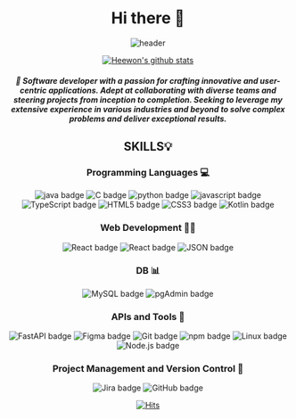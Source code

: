 <div align="center">

# Hi there 👋 
![header](https://capsule-render.vercel.app/api?type=soft&color=FFFFFF&height=100&section=header&text=Heewon's%20Github!&fontSize=90&animation=twinkling)

[![Heewon's github stats](https://github-readme-stats-peach-eight.vercel.app/api?username=Keemeeone&count_private=true&show_icons=true&theme=graywhite)](https://github.com/anuraghazra/github-readme-stats)

##### 💬 Software developer with a passion for crafting innovative and user-centric applications. Adept at collaborating with diverse teams and steering projects from inception to completion. Seeking to leverage my extensive experience in various industries and beyond to solve complex problems and deliver exceptional results.

## SKILLS💡
### Programming Languages 💻
![java badge](https://img.shields.io/badge/-Java-%23F7DF1E?style=flat-square&logo=Java&logoColor=white&color=FFA518)
![C badge](https://img.shields.io/badge/-C-%23F7DF1E?style=flat-square&logo=C&logoColor=white&color=A8B9CC)
![python badge](https://img.shields.io/badge/-PYTHON-%23F7DF1E?style=flat-square&logo=Python&logoColor=white&color=3776AB)
![javascript badge](https://img.shields.io/badge/-JavaScript-%23F7DF1E?style=flat-square&logo=JavaScript&logoColor=white&color=F0DB4F)
![TypeScript badge](https://img.shields.io/badge/-TypeScript-%23F7DF1E?style=flat-square&logo=TypeScript&logoColor=white&color=007acc)
![HTML5 badge](https://img.shields.io/badge/-HTML5-%23F7DF1E?style=flat-square&logo=HTML5&logoColor=white&color=F06529)
![CSS3 badge](https://img.shields.io/badge/-CSS3-%23F7DF1E?style=flat-square&logo=CSS3&logoColor=white&color=264de4)
![Kotlin badge](https://img.shields.io/badge/-Kotlin-%23F7DF1E?style=flat-square&logo=Kotlin&logoColor=white&color=B125EA)

### Web Development 🧑‍🎨
![React badge](https://img.shields.io/badge/-React-%23F7DF1E?style=flat-square&logo=React&logoColor=white&color=61dbfb)
![React badge](https://img.shields.io/badge/-ReactNative-%23F7DF1E?style=flat-square&logo=React&logoColor=white&color=61dbfb)
![JSON badge](https://img.shields.io/badge/-JSON-%23F7DF1E?style=flat-square&logo=JSON&logoColor=white&color=000000)

### DB 📊
![MySQL badge](https://img.shields.io/badge/-MySQL-%23F7DF1E?style=flat-square&logo=MySQL&logoColor=white&color=4479A1)
![pgAdmin badge](https://img.shields.io/badge/-pgAdmin-%23F7DF1E?style=flat-square&logo=postgresql&logoColor=white&color=4169E1)

### APIs and Tools 🔧
![FastAPI badge](https://img.shields.io/badge/-FastAPI-%23F7DF1E?style=flat-square&logo=FastAPI&logoColor=white&color=2c7a56)
![Figma badge](https://img.shields.io/badge/-Figma-%23F7DF1E?style=flat-square&logo=Figma&logoColor=white&color=FF7262)
![Git badge](https://img.shields.io/badge/-Git-%23F7DF1E?style=flat-square&logo=Git&logoColor=white&color=F1502F)
![npm badge](https://img.shields.io/badge/-npm-%23F7DF1E?style=flat-square&logo=npm&logoColor=white&color=CB3837)
![Linux badge](https://img.shields.io/badge/-Linux-%23F7DF1E?style=flat-square&logo=Linux&logoColor=white&color=0040AD)
![Node.js badge](https://img.shields.io/badge/-Node.js-%23F7DF1E?style=flat-square&logo=nodedotjs&logoColor=white&color=339933)

### Project Management and Version Control 📝
![Jira badge](https://img.shields.io/badge/-Jira-%23F7DF1E?style=flat-square&logo=jirasoftware&logoColor=white&color=0146b3)
![GitHub badge](https://img.shields.io/badge/-GitHub-%23F7DF1E?style=flat-square&logo=GitHub&logoColor=white&color=000000)

[![Hits](https://hits.seeyoufarm.com/api/count/incr/badge.svg?url=https%3A%2F%2Fgithub.com%2FKeemeeone&count_bg=%23FF573C&title_bg=%237CBAFD&icon=&icon_color=%23FFFFFF&title=hits&edge_flat=false)](https://hits.seeyoufarm.com)
</div>

<!--
**Keemeeone/Keemeeone** is a ✨ _special_ ✨ repository because its `README.md` (this file) appears on your GitHub profile.

Here are some ideas to get you started:

- 🔭 I’m currently working on ...
- 🌱 I’m currently learning ...
- 👯 I’m looking to collaborate on ...
- 🤔 I’m looking for help with ...
- 💬 Ask me about ...
- 📫 How to reach me: ...
- 😄 Pronouns: ...
- ⚡ Fun fact: ...
-->
